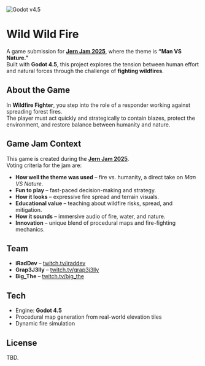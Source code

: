 ![Godot v4.5](https://img.shields.io/badge/Godot-v4.5-blue?logo=godot-engine)

# Wild Wild Fire

A game submission for [**Jern Jam 2025**](https://itch.io/jam/jern-jam-2025), where the theme is **“Man VS Nature.”**  
Built with **Godot 4.5**, this project explores the tension between human effort and natural forces through the challenge of **fighting wildfires**.

## About the Game
In **Wildfire Fighter**, you step into the role of a responder working against spreading forest fires.  
The player must act quickly and strategically to contain blazes, protect the environment, and restore balance between humanity and nature.

## Game Jam Context
This game is created during the [**Jern Jam 2025**](https://itch.io/jam/jern-jam-2025).  
Voting criteria for the jam are:

- **How well the theme was used** – fire vs. humanity, a direct take on *Man VS Nature*.  
- **Fun to play** – fast-paced decision-making and strategy.  
- **How it looks** – expressive fire spread and terrain visuals.  
- **Educational value** – teaching about wildfire risks, spread, and mitigation.  
- **How it sounds** – immersive audio of fire, water, and nature.  
- **Innovation** – unique blend of procedural maps and fire-fighting mechanics.

## Team
- **iRadDev** – [twitch.tv/iraddev](https://twitch.tv/iraddev)  
- **Grap3J3lly** – [twitch.tv/grap3j3lly](https://twitch.tv/grap3j3lly)  
- **Big_The** – [twitch.tv/big_the](https://twitch.tv/big_the)  

## Tech
- Engine: **Godot 4.5**  
- Procedural map generation from real-world elevation tiles  
- Dynamic fire simulation

## License
TBD.

